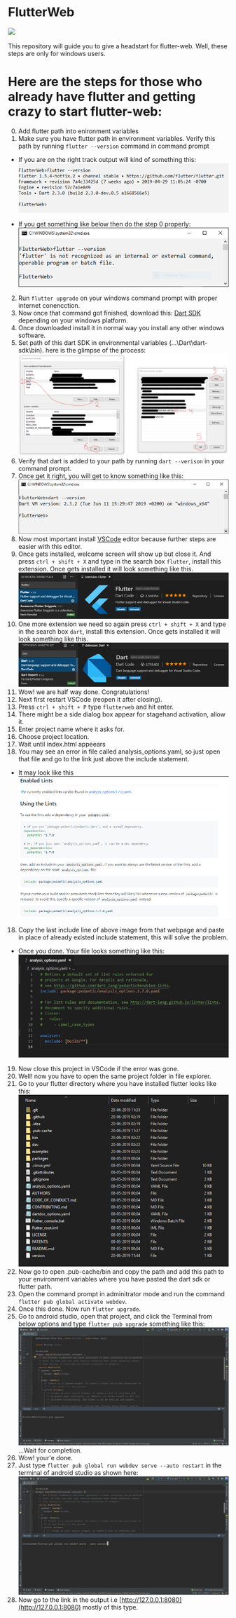 # FlutterWeb
![](https://i.ytimg.com/vi/uhSZEMV7l5E/maxresdefault.jpg)

This repository will guide you to give a headstart for flutter-web. Well, these steps are only for windows users.

# Here are the steps for those who already have flutter and getting crazy to start flutter-web:
0. Add flutter path into enironment variables
1. Make sure you have flutter path in environment variables. Verify this path by running `flutter --version` command in command prompt
- If you are on the right track output will kind of something this:
![](https://raw.githubusercontent.com/karu007/FlutterWeb/master/flutter_path_check.png)

- If you get something like below then do the step 0 properly:
![](https://raw.githubusercontent.com/karu007/FlutterWeb/master/flutter_path_check_error.png)

2. Run `flutter upgrade` on your windows command prompt with proper internet conencction.
3. Now once that command got finished, download this: [Dart SDK](http://www.gekorm.com/dart-windows/) depending on your windows platform.
4. Once downloaded install it in normal way you install any other windows software.
5. Set path of this dart SDK in environmental variables (...\Dart\dart-sdk\bin).
here is the glimpse of the process:
![](https://raw.githubusercontent.com/karu007/FlutterWeb/master/add_dart.png)
6. Verify that dart is added to your path by running `dart --verison` in your command prompt.
7. Once get it right, you will get to know something like this:
![](https://raw.githubusercontent.com/karu007/FlutterWeb/master/dart_path_check.png)
8. Now most important install [VSCode](https://code.visualstudio.com/download) editor because further steps are easier with this editor.
9. Once gets installed, welcome screen will show up but close it. And press `ctrl + shift + X` and type in the search box `flutter`, install this extension. Once gets installed it will look something like this.
![](https://raw.githubusercontent.com/karu007/FlutterWeb/master/flutter%20vscode.png)
10. One more extension we need so again press `ctrl + shift + X` and type in the search box `dart`, install this extension. Once gets installed it will look something like this.
![](https://raw.githubusercontent.com/karu007/FlutterWeb/master/dart_extension.png)
11. Wow! we are half way done. Congratulations!
12. Next first restart VSCode (reopen it after closing).
13. Press `ctrl + shift + P` type `flutterweb` and hit enter.
14. There might be a side dialog box appear for stagehand activation, allow it.
15. Enter project name where it asks for.
16. Choose project location.
16. Wait until index.html appeears
17. You may see an error in file called analysis_options.yaml, so just open that file and go to the link just above the include statement.
- It may look like this 
![](https://raw.githubusercontent.com/karu007/FlutterWeb/master/likn.png)
18. Copy the last include line of above image from that webpage and paste in place of already existed include statement, this will solve the problem.
- Once you done. Your file looks something like this:
![](https://raw.githubusercontent.com/karu007/FlutterWeb/master/final.png)
19. Now close this project in VSCode if the error was gone.
20. Well! now you have to open the same project folder in file explorer.
21. Go to your flutter directory where you have installed flutter looks like this:
![](https://raw.githubusercontent.com/karu007/FlutterWeb/master/files.png)
22. Now go to open .pub-cache/bin and copy the path and add this path to your environment variables where you have pasted the dart sdk or flutter path.
23. Open the command prompt in adminitrator mode and run the command `flutter pub global activate webdev`.
23. Once this done. Now run `flutter upgrade`.
24. Go to android studio, open that project, and click the Terminal from below options and type `flutter pub upgrade` something like this:
![](https://raw.githubusercontent.com/karu007/FlutterWeb/master/android.png)
...Wait for completion.
25. Wow! your'e done.
26. Just type `flutter pub global run webdev serve --auto restart` in the terminal of android studio as shown here:
![](https://raw.githubusercontent.com/karu007/FlutterWeb/master/last.png)
27. Now go to the link in the output i.e [http://127.0.0.1:8080](http://127.0.0.1:8080) mostly of this type.

